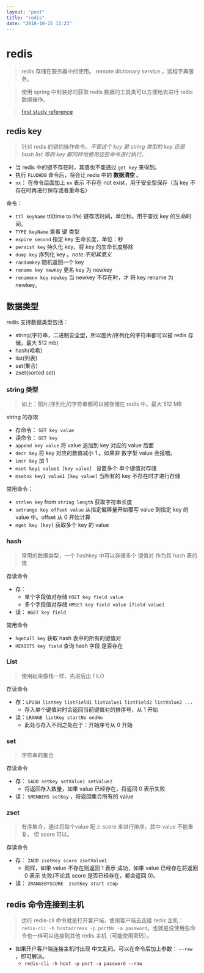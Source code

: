 ```yaml
---
layout: "post"
title: "redis"
date: "2018-10-25 12:23"
---
```


# redis

> redis 存储在服务器中的使用。 remote dictionary service ，远程字典服务。

> 使用 spring 中封装好的获取 redis 数据的工具类可以方便地去进行 redis 数据操作。

> [first study reference](http://www.runoob.com/redis/redis-data-types.html)


## redis key

> 针对 redis 的键的操作命令。_不管这个 key 是 string 类型的 key 还是 hash list 等的 key 都同样地使用这些命令进行执行。_
-  当 redis 中的键不存在时，其值也不能通过 `get key` 来得到。
- 执行 `FLUDHDB` 命令后，将会让 redis 中的 **数据清空** 。
- `nx`： 在命令后面加上 `nx` 表示 不存在 not exist，用于安全型保存（当 key 不存在时再进行保存或者重命名）

命令：
- `ttl keyName` ttl(time to life) 键存活时间，单位秒。用于查找 key 的生命时间。
- `TYPE keyName` 查看 键 类型
- `expire second` 指定 key 生命长度，单位：秒
- `persist key` 持久化 key，将 key 的生命长度移除
- `dump key` 序列化 key 。_note:不知其意义_
- `randomkey` 随机返回一个 key
- `rename key newKey` 更名 key 为 newkey
- `renamenx key newkey` 当 newkey 不存在时，才 将 key rename 为 newkey。



## 数据类型

redis 支持数据类型包括：
- string(字符串，二进制安全型，所以图片/序列化的字符串都可以被 redis 存储，最大 512 mb)
- hash(哈希)
- list(列表)
- set(集合)
- zset(sorted set)

### string 类型

> 如上：图片/序列化的字符串都可以被存储在 redis 中，最大 512 MB

string 的存取

- 存命令： `SET key value`
- 读命令： `GET key`
- `append key value` 将 value 追加到 key 对应的 value 后面
- `decr key` 将 key 对应的数值减小 1 。如果非 数字型 value 会报错。
- `incr key` 加 1
- `mset key1 value1 [key value] ` 设置多个 单个键值对存储
- `msetnx key1 value1 [key value]` 当所有的 key 不存在时才进行存储

常用命令：
- `strlen key` from `string length` 获取字符串长度
- `setrange key offset value` 从指定偏移量开始覆写 value 到指定 key 的 value 中。offset 从 0 开始计算
- `mget key [key]` 获取多个 key 的 value

### hash

> 常用的数据类型，一个 hashkey 中可以存储多个 键值对 作为其 hash 表的值

存读命令
- 存：
    - 单个字段值对存储 `HSET key field value`
    - 多个字段值对存储 `HMSET key field value [field value]`
- 读： `HGET key field`

常用命令
- `hgetall key` 获取 hash 表中的所有的键值对
- `HEXISTS key field` 查询 hash 字段 是否存在

### List

> 使用起来像栈一样，先进后出 FILO

存读命令
- 存：`LPUSH listKey listField1 listValue1 listField2 listValue2 ...`
    - 存入单个键值对时会返回当前键值对的排序号，从 1 开始
- 读：`LRANGE listKey startNo endNo`
    - 此处与存入不同之处在于：开始序号从 0 开始

### set

> 字符串的集合

存读命令
- 存： `SADD setKey setValue1 setValue2`
    - 将返回存入数量，如果 value 已经存在，将返回 0 表示失败
- 读： `SMENBERS setKey` ，将返回集合所有的 value

### zset

> 有序集合，通过将每个value 配上 score 来进行排序。其中 value 不能重复， 但 score 可以。

存读命令
- 存： `ZADD zsetKey score zsetValue1`
    - 同样，如果 value 不存在则返回 1 表示 成功，如果 value 已经存在将返回 0 表示 失败(不论其 score 是否已经存在，都会返回 0)。
- 读： `ZRANGEBYSCORE  zsetKey start stop`


## redis 命令连接到主机

> 运行 redis-cli 命令就是打开客户端，使用客户端去连接 redis 主机： `redis-cli -h hostadrress -p portNo -a password`。也就是说使用些命令也一样可以连接到其他 redis 主机（可能使用密码）。

- 如果开户客户端连接主机时出现 中文乱码。可以在命令后加上参数： `--raw` ，即可解决。
    - `redis-cli -h host -p port -a password --raw`

